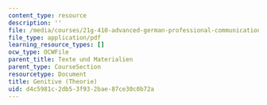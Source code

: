 ```yaml
---
content_type: resource
description: ''
file: /media/courses/21g-410-advanced-german-professional-communication-spring-2017/d4c5981c2db53f932bae87ce30c0b72a_21G_410s17_W08_M22.pdf
file_type: application/pdf
learning_resource_types: []
ocw_type: OCWFile
parent_title: Texte und Materialien
parent_type: CourseSection
resourcetype: Document
title: Genitive (Theorie)
uid: d4c5981c-2db5-3f93-2bae-87ce30c0b72a
---
```

